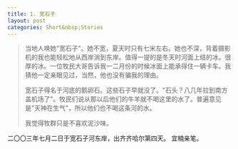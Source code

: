 ```yaml
---
title: 1. 宽石子
layout: post
categories: Short&nbsp;Stories
---
```


>当地人唤她"宽石子"。她不宽，夏天时只有七米左右。她也不深，背着摄影机的我也能轻松地从西岸淌到东岸。值得一提的是冬天时河面上结的冰。很厚的冰。一位牧民大哥告诉我一二月份的时候冰面上能承得住一辆卡车。我猜他一定亲眼见过，当然，他也没有骗我的理由。
>
>宽石子得名于河底的鹅卵石。这些石子早就没了。"石头？八几年拉到南方盖机场了"。牧民们说从那以后他们的牛羊就不喝这里的水了。普遍意见是"天神在生气"，所以他们也不喝这条河的水。
>
>我觉得牧群只是不喜欢泥沙味。

二〇〇三年七月二日于宽石子河东岸，出齐齐哈尔第四天。
宜楠亲笔。
